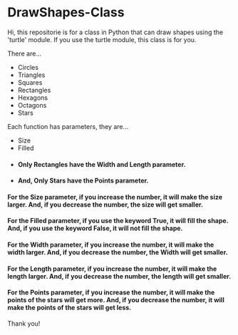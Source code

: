 # DrawShapes-Class

Hi, this repositorie is for a class in Python
that can draw shapes using the 'turtle' module.
If you use the turtle module, this class is for you. 

There are...
* Circles
* Triangles
* Squares
* Rectangles
* Hexagons
* Octagons
* Stars

Each function has parameters, they are...
* Size
* Filled
* #### Only Rectangles have the Width and Length parameter.
* #### And, Only Stars have the Points parameter.

#### For the Size parameter, if you increase the number, it will make the size larger. And, if you decrease the number, the size will get smaller.
#### For the Filled parameter, if you use the keyword True, it will fill the shape. And, if you use the keyword False, it will not fill the shape.
#### For the Width parameter, if you increase the number, it will make the width larger. And, if you decrease the number, the Width will get smaller.
#### For the Length parameter, if you increase the number, it will make the length larger. And, if you decrease the number, the length will get smaller.
#### For the Points parameter, if you increase the number, it will make the points of the stars will get more. And, if you decrease the number, it will make the points of the stars will get less.

Thank you!
